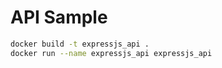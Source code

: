 # API Sample

```sh
docker build -t expressjs_api .
docker run --name expressjs_api expressjs_api
```
